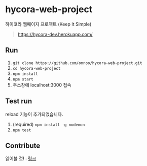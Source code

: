 # hycora-web-project

하이코라 웹페이지 프로젝트 (Keep It Simple)

> https://hycora-dev.herokuapp.com/

## Run

1. `git clone https://github.com/onnoo/hycora-web-project.git`
2. `cd hycora-web-project`
3. `npm install`
4. `npm start`
5. 주소창에 localhost:3000 접속

## Test run

reload 기능이 추가되었습니다.

1. (required) `npm install -g nodemon`
2. `npm test`

## Contribute

읽어볼 것! : [링크](https://github.com/onnoo/hycora-web-project/wiki/%ED%98%91%EC%97%85-%EB%B0%A9%EB%B2%95-(Fork%EC%99%80-Pull-request))
